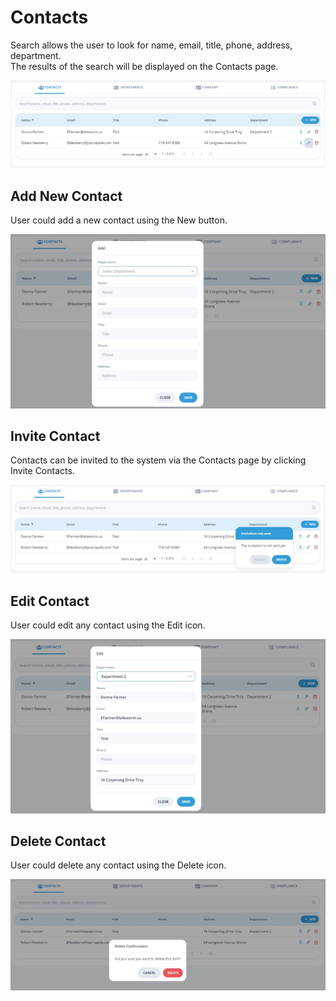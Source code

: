 # Contacts

Search allows the user to look for name, email, title, phone, address, department.  
The results of the search will be displayed on the Contacts page.

![Contacts](/images/contacts1.jpg)

## Add New Contact

User could add a new contact using the New button.

![Add Contact](/images/contacts2.jpg)

## Invite Contact

Contacts can be invited to the system via the Contacts page by clicking Invite Contacts.  

![Invite Contact](/images/contacts4.jpg)

## Edit Contact

User could edit any contact using the Edit icon.

![Edit Contact](/images/contacts3.jpg)

## Delete Contact

User could delete any contact using the Delete icon.

![Delete Contact](/images/contacts5.jpg)
